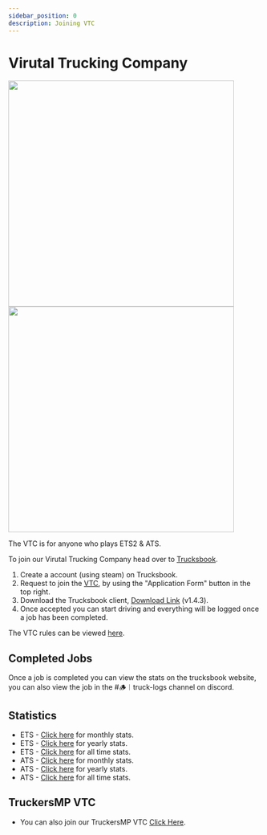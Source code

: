```yaml
---
sidebar_position: 0
description: Joining VTC
---
```


# Virutal Trucking Company

<div class="flex-vcenter mb-1">
<img src="https://cdn.cloudflare.steamstatic.com/steam/apps/227300/header.jpg" width="450px"/>
<img src="https://cdn.cloudflare.steamstatic.com/steam/apps/270880/header.jpg" width="450px"/>
</div>

The VTC is for anyone who plays ETS2 & ATS.

To join our Virutal Trucking Company head over to [Trucksbook](https://trucksbook.eu/company/125046).

1. Create a account (using steam) on Trucksbook.
2. Request to join the [VTC](https://trucksbook.eu/company/125046), by using the "Application Form" button in the top right.
3. Download the Trucksbook client, [Download Link](https://cdn.trucksbook.eu/data/client/TB_Client_1_4_3.zip) (v1.4.3).
4. Once accepted you can start driving and everything will be logged once a job has been completed.

The VTC rules can be viewed [here](https://trucksbook.eu/company/125046).

## Completed Jobs

Once a job is completed you can view the stats on the trucksbook website, you can also view the job in the [<a class="discord-text">#🪵︱truck-logs</a>](discord://discord.com/channels/710922135580835950/1099229160209133609) channel on discord.

## Statistics

- ETS - [Click here](https://trucksbook.eu/player_stats/company) for monthly stats.
- ETS - [Click here](https://trucksbook.eu/player_stats/company/all/2023/0/1) for yearly stats.
- ETS - [Click here](https://trucksbook.eu/player_stats/company/all/0/0/1) for all time stats.
- ATS - [Click here](https://trucksbook.eu/player_stats/company/all/2023/12/2/1) for monthly stats.
- ATS - [Click here](https://trucksbook.eu/player_stats/company/all/2023/0/2) for yearly stats.
- ATS - [Click here](https://trucksbook.eu/player_stats/company/all/0/0/2) for all time stats.

## TruckersMP VTC

- You can also join our TruckersMP VTC [Click Here](https://truckersmp.com/vtc/44872).
